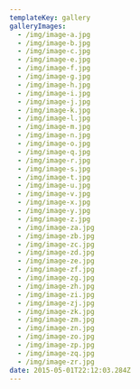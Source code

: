 ```yaml
---
templateKey: gallery
galleryImages:
  - /img/image-a.jpg
  - /img/image-b.jpg
  - /img/image-c.jpg
  - /img/image-e.jpg
  - /img/image-f.jpg
  - /img/image-g.jpg
  - /img/image-h.jpg
  - /img/image-i.jpg
  - /img/image-j.jpg
  - /img/image-k.jpg
  - /img/image-l.jpg
  - /img/image-m.jpg
  - /img/image-n.jpg
  - /img/image-o.jpg
  - /img/image-q.jpg
  - /img/image-r.jpg
  - /img/image-s.jpg
  - /img/image-t.jpg
  - /img/image-u.jpg
  - /img/image-v.jpg
  - /img/image-x.jpg
  - /img/image-y.jpg
  - /img/image-z.jpg
  - /img/image-za.jpg
  - /img/image-zb.jpg
  - /img/image-zc.jpg
  - /img/image-zd.jpg
  - /img/image-ze.jpg
  - /img/image-zf.jpg
  - /img/image-zg.jpg
  - /img/image-zh.jpg
  - /img/image-zi.jpg
  - /img/image-zj.jpg
  - /img/image-zk.jpg
  - /img/image-zm.jpg
  - /img/image-zn.jpg
  - /img/image-zo.jpg
  - /img/image-zp.jpg
  - /img/image-zq.jpg
  - /img/image-zr.jpg
date: 2015-05-01T22:12:03.284Z
---
```


